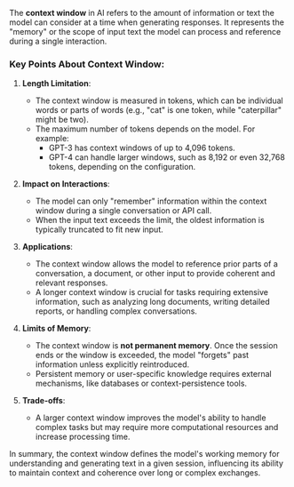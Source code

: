 The **context window** in AI refers to the amount of information or text the model can consider at a time when generating responses. It represents the "memory" or the scope of input text the model can process and reference during a single interaction.

### Key Points About Context Window:

1. **Length Limitation**:
    
    - The context window is measured in tokens, which can be individual words or parts of words (e.g., "cat" is one token, while "caterpillar" might be two).
    - The maximum number of tokens depends on the model. For example:
        - GPT-3 has context windows of up to 4,096 tokens.
        - GPT-4 can handle larger windows, such as 8,192 or even 32,768 tokens, depending on the configuration.
2. **Impact on Interactions**:
    
    - The model can only "remember" information within the context window during a single conversation or API call.
    - When the input text exceeds the limit, the oldest information is typically truncated to fit new input.
3. **Applications**:
    
    - The context window allows the model to reference prior parts of a conversation, a document, or other input to provide coherent and relevant responses.
    - A longer context window is crucial for tasks requiring extensive information, such as analyzing long documents, writing detailed reports, or handling complex conversations.
4. **Limits of Memory**:
    
    - The context window is **not permanent memory**. Once the session ends or the window is exceeded, the model "forgets" past information unless explicitly reintroduced.
    - Persistent memory or user-specific knowledge requires external mechanisms, like databases or context-persistence tools.
5. **Trade-offs**:
    
    - A larger context window improves the model's ability to handle complex tasks but may require more computational resources and increase processing time.

In summary, the context window defines the model's working memory for understanding and generating text in a given session, influencing its ability to maintain context and coherence over long or complex exchanges.